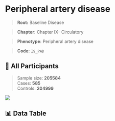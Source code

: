 # Peripheral artery disease

> **Root:** Baseline Disease  

> **Chapter:** Chapter IX- Circulatory  

> **Phenotype:** Peripheral artery disease  

> **Code:** `I9_PAD`

## 🧪 All Participants  
> Sample size: **205584**  
> Cases: **585**  
> Controls: **204999**
<img src="/Sensitive/Figures/ALL/Baseline/I9_PAD.png"/>

## 📊 Data Table
<CsvTableMRF src="/Sensitive/Data/ALL/Baseline/LG_I9_PAD.csv"/>

